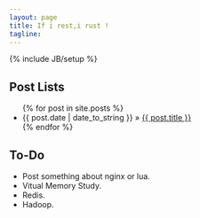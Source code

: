 ```yaml
---
layout: page
title: If i rest,i rust !
tagline: 
---
```

{% include JB/setup %}

## Post Lists

<ul class="posts">
  {% for post in site.posts %}
    <li><span>{{ post.date | date_to_string }}</span> &raquo; <a href="{{ BASE_PATH }}{{ post.url }}">{{ post.title }}</a></li>
  {% endfor %}
</ul>
   
## To-Do

-	Post something about nginx or lua.
-	Vitual Memory Study.
-	Redis.
-	Hadoop.
   
     
	   
	     
